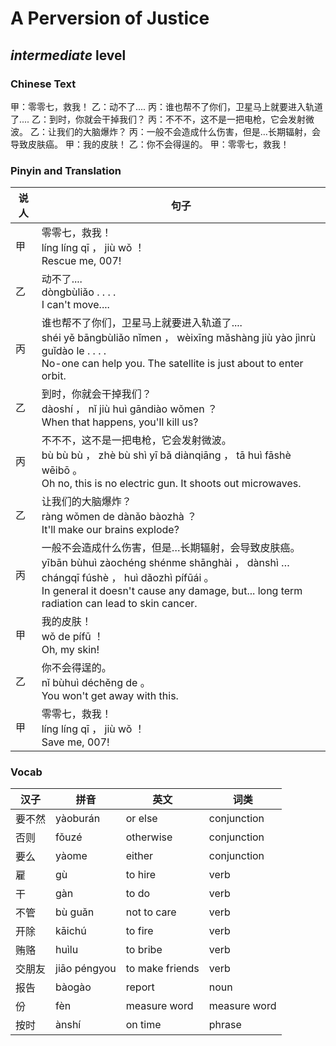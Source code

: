 # A Perversion of Justice
## *intermediate* level

### Chinese Text
甲：零零七，救我！
乙：动不了....
丙：谁也帮不了你们，卫星马上就要进入轨道了....
乙：到时，你就会干掉我们？
丙：不不不，这不是一把电枪，它会发射微波。
乙：让我们的大脑爆炸？
丙：一般不会造成什么伤害，但是…长期辐射，会导致皮肤癌。
甲：我的皮肤！
乙：你不会得逞的。
甲：零零七，救我！

### Pinyin and Translation
|说人|句子|
|----|----|
|甲|零零七，救我！<br />líng líng qī ， jiù wǒ ！<br />Rescue me, 007!|
|乙|动不了....<br />dòngbùliǎo . . . .<br />I can't move....|
|丙|谁也帮不了你们，卫星马上就要进入轨道了....<br />shéi yě bāngbùliǎo nǐmen ， wèixīng mǎshàng jiù yào jìnrù guǐdào le . . . .<br />No-one can help you. The satellite is just about to enter orbit.|
|乙|到时，你就会干掉我们？<br />dàoshí ， nǐ jiù huì gāndiào wǒmen ？<br />When that happens, you'll kill us?|
|丙|不不不，这不是一把电枪，它会发射微波。<br />bù bù bù ， zhè bù shì yī bǎ diànqiāng ， tā huì fāshè wēibō 。<br />Oh no, this is no electric gun. It shoots out microwaves.|
|乙|让我们的大脑爆炸？<br />ràng wǒmen de dànǎo bàozhà ？<br />It'll make our brains explode?|
|丙|一般不会造成什么伤害，但是…长期辐射，会导致皮肤癌。<br />yībān bùhuì zàochéng shénme shānghài ， dànshì … chángqī fúshè ， huì dǎozhì pífūái 。<br />In general it doesn't cause any damage, but... long term radiation can lead to skin cancer.|
|甲|我的皮肤！<br />wǒ de pífū ！<br />Oh, my skin!|
|乙|你不会得逞的。<br />nǐ bùhuì déchěng de 。<br />You won't get away with this.|
|甲|零零七，救我！<br />líng líng qī ， jiù wǒ ！<br />Save me, 007!|
### Vocab
|汉子|拼音|英文|词类|
|----|----|----|----|
|要不然|yàoburán|or else|conjunction|
|否则|fǒuzé|otherwise|conjunction|
|要么|yàome|either|conjunction|
|雇|gù|to hire|verb|
|干|gàn|to do|verb|
|不管|bù guǎn|not to care|verb|
|开除|kāichú|to fire|verb|
|贿赂|huìlu|to bribe|verb|
|交朋友|jiāo péngyou|to make friends|verb|
|报告|bàogào|report|noun|
|份|fèn|measure word|measure word|
|按时|ànshí|on time|phrase|